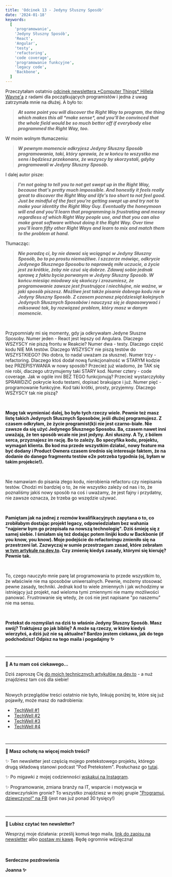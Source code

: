 ```yaml
---
title: 'Odcinek 13 - Jedyny Słuszny Sposób'
date: '2024-01-18'
keywords:
  [
    'programowanie',
    'Jedyny Słuszny Sposób',
    'React',
    'Angular',
    'testy',
    'refactoring',
    'code coverage',
    'programowanie funkcyjne',
    'legacy code',
    'Backbone',
  ]
---
```


<p>Przeczytałam ostatnio <span class="ml-rte-link-wrapper"><a href="https://buttondown.email/hillelwayne/archive/advice-for-new-software-devs-whove-read-all-those/" target="_blank">odcinek newslettera *Computer Things* Hillela Wayne'a</a></span>&nbsp;z radami dla początkujących programistów i jedna z uwag zatrzymała mnie na dłużej. A było to:
</p>
<blockquote><em><strong>
At some point you will discover the Right Way to program, the thing which makes this all *make sense*, and you'll be convinced that the whole field would be so much better off if everybody else programmed the Right Way, too.</strong></em></blockquote>
<p>W moim wolnym tłumaczeniu:</p>
<p></p>
<blockquote><p><em><strong>W pewnym momencie odkryjesz Jedyny Słuszny Sposób programowania, taki, który sprawia, że w końcu to wszystko ma sens i będziesz przekonanx, że wszyscy by skorzystali, gdyby programowali w Jedyny Słuszny Sposób.</strong><br></em></p></blockquote>
<p></p>
<p>I dalej autor pisze:</p>
<p>
    </p>
<blockquote>
      <p><em><strong>I'm not going to tell you to not get swept up in the Right Way, because that's pretty much impossible. And honestly it feels really great to discover the Right Way and life's too short to not feel good. Just be mindful of the fact you're getting swept up and try not to make your identity the Right Way Guy. Eventually the honeymoon will end and you'll learn that programming is frustrating and messy regardless of which Right Way people use, and that you can also make great software without doing it the Right Way. Over time you'll learn fifty other Right Ways and learn to mix and match them to the problem at hand.</strong></em><br></p>
    </blockquote>
<p></p>
<p>Tłumacząc:</p>
<p>
    </p>
<blockquote>
      <p><em><strong>Nie poradzę ci, by nie dawać się wciągnąć w Jedyny Słuszny Sposób, bo to po prostu niemożliwe. I szczerze mówiąc, odkrycie Jedynego Słusznego Sposobu to naprawdę miłe uczucie, a życie jest za krótkie, żeby nie czuć się dobrze. Zdawaj sobie jednak sprawę z faktu bycia porwanym w Jedyny Słuszny Sposób. W końcu miesiąc miodowy się skończy i zrozumiesz, że programowanie zawsze jest frustrujące i niechlujne, nie ważne, w jaki sposób piszesz. Możliwe jest także pisanie dobrego kodu nie w Jedyny Słuszny Sposób. Z czasem poznasz pięćdziesiąt kolejnych Jedynych Słusznych Sposobów i nauczysz się je dopasowywać i miksować tak, by rozwiązać problem, który masz w danym momencie.</strong></em><br></p>
    </blockquote>
<p></p>
<p><br></p>
<p>Przypomniały mi się momenty, gdy ja odkrywałam Jedyne Słuszne Sposoby. Numer jeden - React jest lepszy od Angulara. Dlaczego WSZYSCY nie piszą frontu w Reakcie? Numer dwa - testy. Dlaczego część kodu NIE MA testów. Dlaczego WSZYSCY nie piszą testów do WSZYSTKIEGO? (No dobra, to nadal uważam za słuszne). Numer trzy - refactoring. Dlaczego ktoś dodał nową funkcjonalność w STARYM kodzie bez PRZEPISYWANIA w nowy sposób? Przecież już wiadomo, że TAK się nie robi, dlaczego utrzymujemy taki STARY kod. Numer cztery - code coverage. Jak w ogóle inni BEZ TEGO funkcjonują? Przecież wystarczyłoby SPRAWDZIĆ pokrycie kodu testami, dopisać brakujące i już. Numer pięć - programowanie funkcyjne. Kod taki krótki, prosty, przyjemny. Dlaczego WSZYSCY tak nie piszą?</p>
<p><br></p>
<p> <strong>Mogę tak wymieniać dalej, bo było tych rzeczy wiele. Pewnie też masz listę takich Jedynych Słusznych Sposobów, jeśli dłużej programujesz. Z czasem odkryłam, że życie programist(k)i nie jest czarno-białe. Nie zawsze da się użyć Jedynego Słusznego Sposobu. Ba, czasem nawet inni uważają, że ten sposób wcale nie jest jedyny. Ani słuszny. A Ty, z bólem serca, przyznajesz im rację. Bo to zależy. Bo specyfika kodu, projektu, wymagań klienta. Bo kod ma przede wszystkim działać, nowy feature ma być dodany i Product Ownera czasem średnio się interesuje faktem, że na dodanie do danego fragmentu testów e2e potrzeba tygodnia (oj, byłam w takim projekcie!).</strong></p>
<p><br></p>
<p>Nie namawiam do pisania złego kodu, nierobienia refactoru czy niepisania testów. Chodzi mi bardziej o to, że nie wszystko zależy od nas i to, że poznaliśmy jakiś nowy sposób na coś i uważamy, że jest fajny i przydatny, nie zawsze oznacza, że trzeba go wszędzie używać.</p>
<p><strong><br></strong></p>
<p><strong>Pamiętam jak na jednej z rozmów kwalifikacyjnych zapytana o to, co zrobiłabym dostając projekt legacy, odpowiedziałam bez wahania "najpierw bym go przepisała na nowszą technologię". Dziś śmieję się z samej siebie. I śmiałam się też dodając potem linijki kodu w Backbonie (if you know, you know). Moje podejście do refactoringu zmieniło się na przestrzeni lat. Zazwyczaj w sumie przestrzegam zasad, które zebrałam <span class="ml-rte-link-wrapper"><a href="https://dev.to/joannaotmianowska/to-refactor-or-not-to-refactor-501n" target="_blank">w tym artykule na dev.to</a></span>. Czy zmienię kiedyś zasady, którymi się kieruję? Pewnie tak.</strong></p>
<p><br></p>
<p> To, czego nauczyło mnie parę lat programowania to przede wszystkim to, że właściwie nie ma sposobów uniwersalnych. Pewnie, możemy stosować pewne zasady, techniki. Jednak kod to wiele zmiennych i jak wchodzimy w istniejący już projekt, nad wieloma tymi zmiennymi nie mamy możliwości panować. Frustrowanie się wtedy, że coś nie jest napisane "po naszemu" nie ma sensu.</p>
<p><br></p>
<p> <strong>Pretekst do rozmyślań na dziś to właśnie Jedyny Słuszny Sposób. Masz swój? Traktujesz go jak biblię? A może są rzeczy, w które kiedyś wierzyłxś, a dziś już nie są aktualne? Bardzo jestem ciekawa, jak do tego podchodzisz! Odpisz na tego maila i pogadajmy&nbsp;✨</strong><br></p>
<p><strong><br></strong></p>
<hr>
<p><strong>🚀&nbsp;A tu mam coś ciekawego...</strong></p>
<p>Dziś zaproszę Cię <span class="ml-rte-link-wrapper"><a href="https://dev.to/joannaotmianowska" target="_blank">do moich technicznych artykułów na dev.to</a></span>&nbsp;- a nuż znajdziesz tam coś dla siebie!</p>
<p><br>Nowych przeglądów treści ostatnio nie było, linkuję poniżej te, które się już pojawiły, może masz do nadrobienia:</p>
<ul><li>&nbsp;<span class="ml-rte-link-wrapper"><a href="https://industrious-boursin-3b3.notion.site/TechWell-1-technologie-rozw-j-i-dobrostan-678d3768003a423da86a2632bb8c0cd9?pvs=4" target="_blank">TechWell #1</a></span></li><li>&nbsp;<a href="https://industrious-boursin-3b3.notion.site/TechWell-2-technologie-rozw-j-i-dobrostan-60ba0c29a9144b7baf32458cf88d56ad?pvs=4" target="_blank">TechWell #2</a></li><li>&nbsp;<a href="https://industrious-boursin-3b3.notion.site/TechWell-3-technologie-rozw-j-i-dobrostan-659cc05b7e4c4a04bb2f567fd1dc9034?pvs=4" target="_blank">TechWell #3</a></li><li>&nbsp;<a href="https://industrious-boursin-3b3.notion.site/TechWell-4-technologie-rozw-j-i-dobrostan-34b3f1f53f60489ba68e38ec9b057729?pvs=4" target="_blank">TechWell #4</a></li></ul>
<p><br></p>
<hr>
<p><strong>🌻&nbsp;Masz ochotę na więcej moich treści?</strong></p>
<p>✨&nbsp;Ten newsletter jest częścią mojego pretekstowego projektu, którego drugą składową stanowi podcast "Pod Pretekstem". Posłuchasz go <span class="ml-rte-link-wrapper"><a href="https://open.spotify.com/show/2clasOw1kmW2Ru0VHwtSyA?si=ddd8a8a7548d4e16" target="_blank">tutaj</a></span>.</p>
<p>✨ Po migawki z mojej codzienności <a href="https://www.instagram.com/joanna.otmianowska/" target="_blank">wskakuj na Instagram</a>.</p>
<p>✨ Programowanie, zmiana branży na IT, wsparcie i motywacja w dziewczyńskim gronie? To wszystko znajdziesz w mojej&nbsp;grupie <span class="ml-rte-link-wrapper"><a href="https://www.facebook.com/groups/programujdziewczyno" target="_blank">"Programuj, dziewczyno!" na FB</a></span> (jest nas już ponad 30 tysięcy!)<br><br><br></p>
<hr>
<p><strong> 💖&nbsp;Lubisz czytać ten newsletter?</strong>&nbsp;</p>
<p>Wesprzyj moje działania: prześlij komuś tego maila, <span class="ml-rte-link-wrapper"><a href="https://www.subscribepage.com/pretekst" target="_blank">link do zapisu na newsletter</a></span> albo <span class="ml-rte-link-wrapper"><a href="https://buycoffee.to/joannaotmianowska" target="_blank">postaw mi kawę</a></span>.&nbsp;Będę ogromnie wdzięczna!<br><strong><br></strong><br></p>
<p><strong>Serdeczne pozdrowienia</strong></p>
<p><strong>Joanna&nbsp;✨</strong><strong><br></strong>&nbsp;<br></p>
